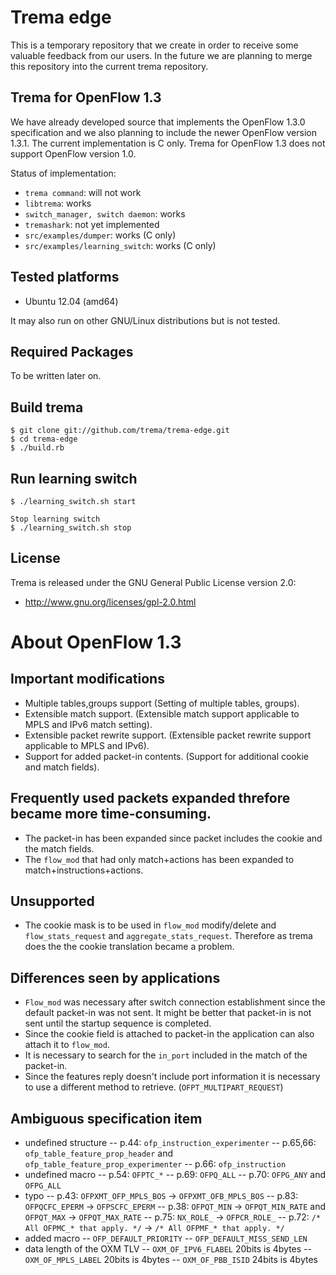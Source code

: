 # Trema edge

This is a temporary repository that we create in order to receive some
valuable feedback from our users. In the future we are planning to
merge this repository into the current trema repository.

## Trema for OpenFlow 1.3

We have already developed source that implements the OpenFlow 1.3.0
specification and we also planning to include the newer OpenFlow
version 1.3.1.
The current implementation is C only.
Trema for OpenFlow 1.3 does not support OpenFlow version 1.0.

Status of implementation:

* `trema command`: will not work
* `libtrema`: works
* `switch_manager, switch daemon`: works
* `tremashark`: not yet implemented
* `src/examples/dumper`: works (C only)
* `src/examples/learning_switch`: works (C only)

## Tested platforms

* Ubuntu 12.04 (amd64)

It may also run on other GNU/Linux distributions but is not tested.

## Required Packages

To be written later on.

## Build trema

    $ git clone git://github.com/trema/trema-edge.git
    $ cd trema-edge
    $ ./build.rb

## Run learning switch

    $ ./learning_switch.sh start

    Stop learning switch
    $ ./learning_switch.sh stop

License
-------

Trema is released under the GNU General Public License version 2.0:

* http://www.gnu.org/licenses/gpl-2.0.html

# About OpenFlow 1.3

## Important modifications

+ Multiple tables,groups support (Setting of multiple tables, groups).
+ Extensible match support. (Extensible match support applicable to MPLS and IPv6 match setting).
+ Extensible packet rewrite support. (Extensible packet rewrite support applicable to MPLS and IPv6).
+ Support for added packet-in contents. (Support for additional cookie and match fields).

## Frequently used packets expanded threfore became more time-consuming.

+ The packet-in has been expanded since packet includes the cookie and the match fields.
+ The `flow_mod` that had only match+actions has been expanded to match+instructions+actions.

## Unsupported

+ The cookie mask is to be used in `flow_mod` modify/delete and `flow_stats_request` and
  `aggregate_stats_request`. Therefore as trema does the the cookie translation became a problem.

## Differences seen by applications

+ `Flow_mod` was necessary after switch connection establishment since the default packet-in was not sent.
  It might be better that packet-in is not sent until the startup sequence is completed.
+ Since the cookie field is attached to packet-in the application can also attach it to `flow_mod`.
+ It is necessary to search for the `in_port` included in the match of the packet-in.
+ Since the features reply doesn't include port information it is necessary to use a different method to retrieve. (`OFPT_MULTIPART_REQUEST`)

## Ambiguous specification item

- undefined structure
-- p.44: `ofp_instruction_experimenter`
-- p.65,66: `ofp_table_feature_prop_header` and `ofp_table_feature_prop_experimenter`
-- p.66: `ofp_instruction`
- undefined macro
-- p.54: `OFPTC_*`
-- p.69: `OFPQ_ALL`
-- p.70: `OFPG_ANY` and `OFPG_ALL`
- typo
-- p.43: `OFPXMT_OFP_MPLS_BOS` -> `OFPXMT_OFB_MPLS_BOS`
-- p.83: `OFPQCFC_EPERM` -> `OFPSCFC_EPERM`
-- p.38: `OFPQT_MIN` -> `OFPQT_MIN_RATE` and `OFPQT_MAX` -> `OFPQT_MAX_RATE`
-- p.75: `NX_ROLE_` -> `OFPCR_ROLE_`
-- p.72: `/* All OFPMC_* that apply. */` -> `/* All OFPMF_* that apply. */`
- added macro
-- `OFP_DEFAULT_PRIORITY`
-- `OFP_DEFAULT_MISS_SEND_LEN`
- data length of the OXM TLV
-- `OXM_OF_IPV6_FLABEL` 20bits is 4bytes
-- `OXM_OF_MPLS_LABEL` 20bits is 4bytes
-- `OXM_OF_PBB_ISID` 24bits is 4bytes
